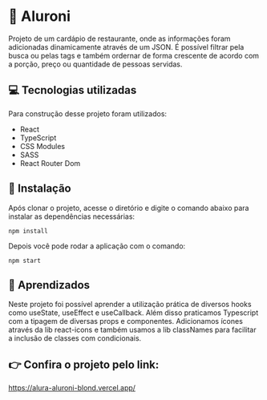 # 🍝 Aluroni

Projeto de um cardápio de restaurante, onde as informações foram adicionadas dinamicamente através de um JSON. É possível filtrar pela busca ou pelas tags e também ordernar de forma crescente de acordo com a porção, preço ou quantidade de pessoas servidas.

## 💻 Tecnologias utilizadas

Para construção desse projeto foram utilizados:

- React
- TypeScript
- CSS Modules
- SASS
- React Router Dom

## 🚀 Instalação

Após clonar o projeto, acesse o diretório e digite o comando abaixo para instalar as dependências necessárias:

```
npm install
```

Depois você pode rodar a aplicação com o comando:

```
npm start
```

## 📕 Aprendizados

Neste projeto foi possível aprender a utilização prática de diversos hooks como useState, useEffect e useCallback. Além disso praticamos Typescript com a tipagem de diversas props e componentes. Adicionamos ícones através da lib react-icons e também usamos a lib classNames para facilitar a inclusão de classes com condicionais.

## 👉 Confira o projeto pelo link:

https://alura-aluroni-blond.vercel.app/
